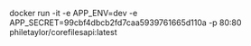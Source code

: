 docker run -it -e APP_ENV=dev -e APP_SECRET=99cbf4dbcb2fd7caa5939761665d110a -p 80:80 philetaylor/corefilesapi:latest